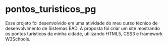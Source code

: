 # pontos_turisticos_pg
Esse projeto foi desenvolvido em uma atividade do meu curso técnico de desenvolvimento de Sistemas EAD. 
A proposta foi criar um site mostrando os pontos turisticos da minha cidade, utilizando HTML5, CSS3 e framework W3Schools.
